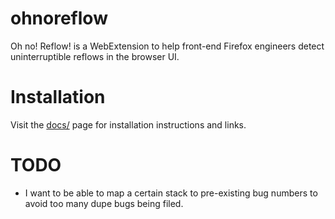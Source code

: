 # ohnoreflow
Oh no! Reflow! is a WebExtension to help front-end Firefox engineers detect uninterruptible reflows in the browser UI.

# Installation

Visit the [docs/](https://mikeconley.github.io/ohnoreflow/) page for installation instructions and links.

# TODO
* I want to be able to map a certain stack to pre-existing bug numbers to avoid too many dupe bugs being filed.

